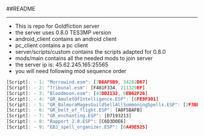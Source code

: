 ##README
***
* This is repo for Goldfiction server
* the server uses 0.8.0 TES3MP version
* android_client contains an android client
* pc_client contains a pc client
* server/scripts/custom contains the scripts adapted for 0.8.0
* mods/main contains all the needed mods to join server
* the server ip is: 45.62.245.165:25565
* you will need following mod sequence order
```js
[Script]: - 1: "Morrowind.esm": [7B6AF5B9, 34282D67]
[Script]: - 2: "Tribunal.esm": [F481F334, 211329EF]
[Script]: - 3: "Bloodmoon.esm": [43DD2132, 9EB62F26]
[Script]: - 4: "GR_AmuletOfIntelligence.ESP": [6FE9F301]
[Script]: - 5: "GR_BalmoraMagesGuildSellAllSummoningSpells.ESP": [2F3BDE9F]
[Script]: - 6: "GR_belt_of_flight.ESP": [A8F5BAFB]
[Script]: - 7: "GR_enchanting.ESP": [D7193213]
[Script]: - 8: "Rapport 2.0.ESP": [C6D3D0E6]
[Script]: - 9: "EBJ_spell_organizer.ESP": [6A49E525]
```